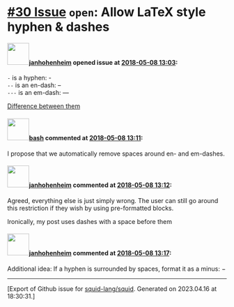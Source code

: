 # [\#30 Issue](https://github.com/squid-lang/squid/issues/30) `open`: Allow LaTeX style hyphen & dashes

#### <img src="https://avatars.githubusercontent.com/u/9047632?u=0917c5aea8ecfb8511130afc94a68bff7f91ea20&v=4" width="50">[janhohenheim](https://github.com/janhohenheim) opened issue at [2018-05-08 13:03](https://github.com/squid-lang/squid/issues/30):

`-` is a hyphen: -  
`--` is an en-dash: –   
`---` is an em-dash: —

[Difference between them](https://english.stackexchange.com/questions/2116/when-should-i-use-an-em-dash-an-en-dash-and-a-hyphen)

#### <img src="https://avatars.githubusercontent.com/u/4602612?u=15d59e17f4d269bcb853540b70baf7c5b3607241&v=4" width="50">[bash](https://github.com/bash) commented at [2018-05-08 13:11](https://github.com/squid-lang/squid/issues/30#issuecomment-387396982):

I propose that we automatically remove spaces around en- and em-dashes.

#### <img src="https://avatars.githubusercontent.com/u/9047632?u=0917c5aea8ecfb8511130afc94a68bff7f91ea20&v=4" width="50">[janhohenheim](https://github.com/janhohenheim) commented at [2018-05-08 13:12](https://github.com/squid-lang/squid/issues/30#issuecomment-387397278):

Agreed, everything else is just simply wrong. The user can still go around this restriction if they wish by using pre-formatted blocks.

Ironically, my post uses dashes with a space before them

#### <img src="https://avatars.githubusercontent.com/u/9047632?u=0917c5aea8ecfb8511130afc94a68bff7f91ea20&v=4" width="50">[janhohenheim](https://github.com/janhohenheim) commented at [2018-05-08 13:17](https://github.com/squid-lang/squid/issues/30#issuecomment-387398666):

Additional idea: If a hyphen is surrounded by spaces, format it as a minus: −


-------------------------------------------------------------------------------



[Export of Github issue for [squid-lang/squid](https://github.com/squid-lang/squid). Generated on 2023.04.16 at 18:30:31.]
